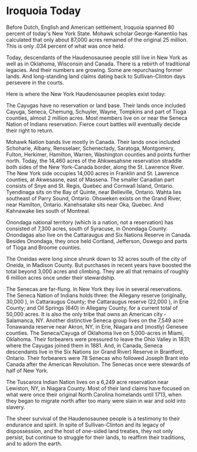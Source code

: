 # Iroquoia Today

Before Dutch, English and American settlement, Iroquoia spanned 80 percent of today's New York State. Mohawk scholar George-Kanentiio has calculated that only about 87,000 acres remained of the original 25 million. This is only .034 percent of what was once held.

Today, descendants of the Haudenosaunee people still live in New York as well as in Oklahoma, Wisconsin and Canada. There is a rebirth of traditional legacies. And their numbers are growing. Some are repurchasing former lands. And long-standing land claims dating back to Sullivan-Clinton days persevere in the courts.

Here is where the New York Haudenosaunee peoples exist today:

The Cayugas have no reservation or land base. Their lands once included  Cayuga, Seneca, Chemung, Schuyler, Wayne, Tompkins and part of Tioga counties, almost 2 million acres. Most members live on or near the Seneca Nation of Indians reservation. Fierce court battles will eventually decide their right to return.

Mohawk Nation bands live mostly in Canada. Their lands once included Schoharie, Albany, Rensselaer, Schenectady, Saratoga, Montgomery, Fulton, Herkimer, Hamilton, Warren, Washington counties and points further north.  Today, the 14,460 acres of the Ahkwesahsne reservation straddle both sides of the New York-Canada border, along the St. Lawrence River. The New York side occupies 14,000 acres in Franklin and St. Lawrence counties, at Akwesasne, east of Massena. The smaller Canadian part consists of Snye and St. Regis, Quebec and Cornwall Island, Ontario. Tyendinaga sits on the Bay of Quinte, near Belleville, Ontario. Wahta lies southeast of Parry Sound, Ontario. Ohsweken exists on the Grand River, near Hamilton, Ontario. Kanehsatake sits near Oka, Quebec. And Kahnawake lies south of Montreal.

Onondaga national territory (which is a nation, not a reservation) has consisted of 7,300 acres, south of Syracuse, in Onondaga County. Onondagas also live on the Cattaraugus and Six Nations Reserve in Canada. Besides Onondaga, they once held Cortland, Jefferson, Oswego and parts of Tioga and Broome counties.

The Oneidas were long since shrunk down to 32 acres south of the city of Oneida, in Madison County. But purchases in recent years have boosted the total beyond 3,000 acres and climbing. They are all that remains of roughly 6 million acres once under their stewardship.

The Senecas are far-flung. In New York they live in several reservations. The Seneca Nation of Indians holds three: the Allegany reserve (originally, 30,000 ), in Cattaraugus County; the Cattaraugus reserve (22,000 ), in Erie County; and Oil Springs (640) in Allegany County, for a current total of 50,000  acres. It is also the only tribe that owns an American city - Salamanca, NY. Another distinctive Seneca group lives on the 7,549 acre Tonawanda reserve near Akron, NY, in Erie, Niagara and (mostly) Genesee counties. The Seneca/Cayuga of Oklahoma live on 5,000-acres in Miami, Oklahoma. Their forbearers were pressured to leave the Ohio Valley in 1831; where the Cayugas joined them in 1881. And, in Canada, Seneca descendants live in the Six Nations (or Grand River) Reserve in Brantford, Ontario. Their forbearers were 78 Senecas who followed Joseph Brant into Canada after the American Revolution. The Senecas once were stewards of half of New York.

The Tuscarora Indian Nation lives on a 6,249 acre reservation near Lewiston, NY, in Niagara County. Most of their land claims have focused on what were once their original North Carolina homelands until 1713, when they began to migrate north after too many were slain in war and sold into slavery.

The sheer survival of the Haudenosaunee people is a testimony to their endurance and spirit. In spite of Sullivan-Clinton and its legacy of dispossession, and the host of one-sided land treaties, they not only persist, but continue to struggle for their lands, to reaffirm their traditions, and to adorn the earth.
